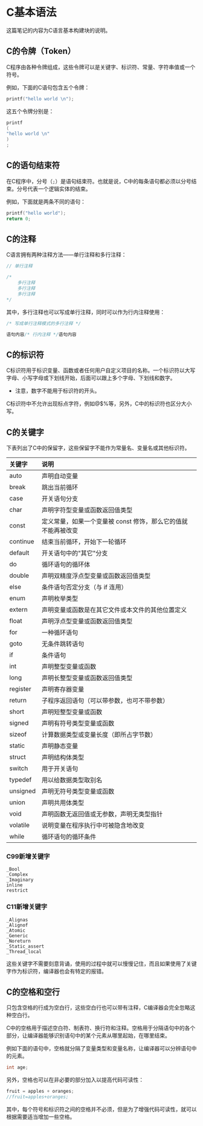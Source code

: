 # C基本语法

这篇笔记的内容为C语言基本构建块的说明。



## C的令牌（Token）

C程序由各种令牌组成，这些令牌可以是关键字、标识符、常量、字符串值或一个符号。

例如，下面的C语句包含五个令牌：

~~~c
printf("hello world \n");
~~~

这五个令牌分别是：

~~~c
printf
(
"hello world \n"
)
;
~~~



## C的语句结束符

在C程序中，分号（`;`）是语句结束符。也就是说，C中的每条语句都必须以分号结束。分号代表一个逻辑实体的结束。

例如，下面就是两条不同的语句：

~~~c
printf("hello world");
return 0;
~~~



## C的注释

C语言拥有两种注释方法——单行注释和多行注释：

~~~c
// 单行注释

/*
	多行注释
	多行注释
	多行注释
*/
~~~

其中，多行注释也可以写成单行注释，同时可以作为行内注释使用：

~~~c
/* 写成单行注释模式的多行注释 */

语句内容/* 行内注释 */语句内容
~~~



## C的标识符

C标识符用于标识变量、函数或者任何用户自定义项目的名称。一个标识符以大写字母、小写字母或下划线开始，后面可以跟上多个字母、下划线和数字。

- 注意，数字不能用于标识符的开头。

C标识符中不允许出现标点字符，例如@$%等，另外，C中的标识符也区分大小写。



## C的关键字

下表列出了C中的保留字，这些保留字不能作为常量名、变量名或其他标识符。

| 关键字   | 说明                                                         |
| :------- | :----------------------------------------------------------- |
| auto     | 声明自动变量                                                 |
| break    | 跳出当前循环                                                 |
| case     | 开关语句分支                                                 |
| char     | 声明字符型变量或函数返回值类型                               |
| const    | 定义常量，如果一个变量被 const 修饰，那么它的值就不能再被改变 |
| continue | 结束当前循环，开始下一轮循环                                 |
| default  | 开关语句中的"其它"分支                                       |
| do       | 循环语句的循环体                                             |
| double   | 声明双精度浮点型变量或函数返回值类型                         |
| else     | 条件语句否定分支（与 if 连用）                               |
| enum     | 声明枚举类型                                                 |
| extern   | 声明变量或函数是在其它文件或本文件的其他位置定义             |
| float    | 声明浮点型变量或函数返回值类型                               |
| for      | 一种循环语句                                                 |
| goto     | 无条件跳转语句                                               |
| if       | 条件语句                                                     |
| int      | 声明整型变量或函数                                           |
| long     | 声明长整型变量或函数返回值类型                               |
| register | 声明寄存器变量                                               |
| return   | 子程序返回语句（可以带参数，也可不带参数）                   |
| short    | 声明短整型变量或函数                                         |
| signed   | 声明有符号类型变量或函数                                     |
| sizeof   | 计算数据类型或变量长度（即所占字节数）                       |
| static   | 声明静态变量                                                 |
| struct   | 声明结构体类型                                               |
| switch   | 用于开关语句                                                 |
| typedef  | 用以给数据类型取别名                                         |
| unsigned | 声明无符号类型变量或函数                                     |
| union    | 声明共用体类型                                               |
| void     | 声明函数无返回值或无参数，声明无类型指针                     |
| volatile | 说明变量在程序执行中可被隐含地改变                           |
| while    | 循环语句的循环条件                                           |

### C99新增关键字

```
_Bool
_Complex
_Imaginary
inline
restrict
```

### C11新增关键字

~~~
_Alignas
_Alignof
_Atomic
_Generic
_Noreturn
_Static_assert
_Thread_local
~~~

这些关键字不需要刻意背诵，使用的过程中就可以慢慢记住，而且如果使用了关键字作为标识符，编译器也会有特定的报错。



## C的空格和空行

只包含空格的行成为空白行，这些空白行也可以带有注释，C编译器会完全忽略这种空白行。

C中的空格用于描述空白符、制表符、换行符和注释。空格用于分隔语句中的各个部分，让编译器能够识别语句中的某个元素从哪里起始，在哪里结束。

例如下面的语句中，空格就分隔了变量类型和变量名称，让编译器可以分辨语句中的元素。

~~~c
int age;
~~~

另外，空格也可以在非必要的部分加入以提高代码可读性：

~~~c
fruit = apples + oranges;
//fruit=apples+oranges;
~~~

其中，每个符号和标识符之间的空格并不必须，但是为了增强代码可读性，就可以根据需要适当增加一些空格。

